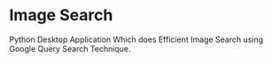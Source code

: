 # Image Search 
Python Desktop Application Which does Efficient Image Search using Google Query Search Technique.
